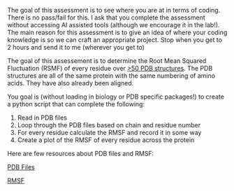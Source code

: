 The goal of this assessment is to see where you are at in terms of coding. There is no pass/fail for this. I ask that you complete the assessment without accessing AI assisted tools (although we encourage it in the lab!).
The main reason for this assessment is to give an idea of where your coding knowledge is so we can craft an appropriate project. Stop when you get to 2 hours and send it to me (wherever you get to)


The goal of this assessement is to determine the Root Mean Squared Fluctuation (RSMF) of every residue over [>50 PDB structures](./PDBs/). The PDB structures are all of the same protein with the same numbering of amino acids. They have also already been aligned. 



You goal is (without loading in biology or PDB specific packages!) to create a python script that can complete the following:

1) Read in PDB files
2) Loop through the PDB files based on chain and residue number
3) For every residue calculate the RMSF and record it in some way
4) Create a plot of the RMSF of every residue across the protein


Here are few resources about PDB files and RMSF:

[PDB Files](https://www.umass.edu/microbio/rasmol/pdb.htm#:~:text=PDB%20files%20are%20plain%20text,several%20other%20types%20if%20present.)

[RMSF](https://en.wikipedia.org/wiki/Root_mean_square_deviation_of_atomic_positions)
